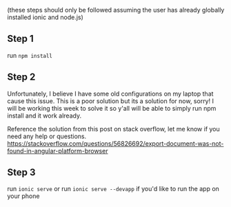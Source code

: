 (these steps should only be followed assuming the user has already globally installed ionic and node.js)

## Step 1 ##
run `npm install`

## Step 2 ##

Unfortunately, I believe I have some old configurations on my laptop that cause this issue. This is a poor solution but its a solution for now, sorry! I will be working this week to solve it so y'all will be able to simply run npm install and it work already. 

Reference the solution from this post on stack overflow, let me know if you need any help or questions. 
https://stackoverflow.com/questions/56826692/export-document-was-not-found-in-angular-platform-browser

## Step 3 ##
run `ionic serve` 
or
run `ionic serve --devapp` if you'd like to run the app on your phone
